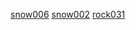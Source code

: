 [snow006](https://ambientcg.com/a/Snow006)
[snow002](https://ambientcg.com/a/Snow002)
[rock031](https://ambientcg.com/a/Rock031)
